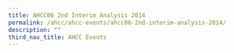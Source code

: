 ```yaml
---
title: AHCC06 2nd Interim Analysis 2014
permalink: /ahcc/ahcc-events/ahcc06-2nd-interim-analysis-2014/
description: ""
third_nav_title: AHCC Events
---
```

